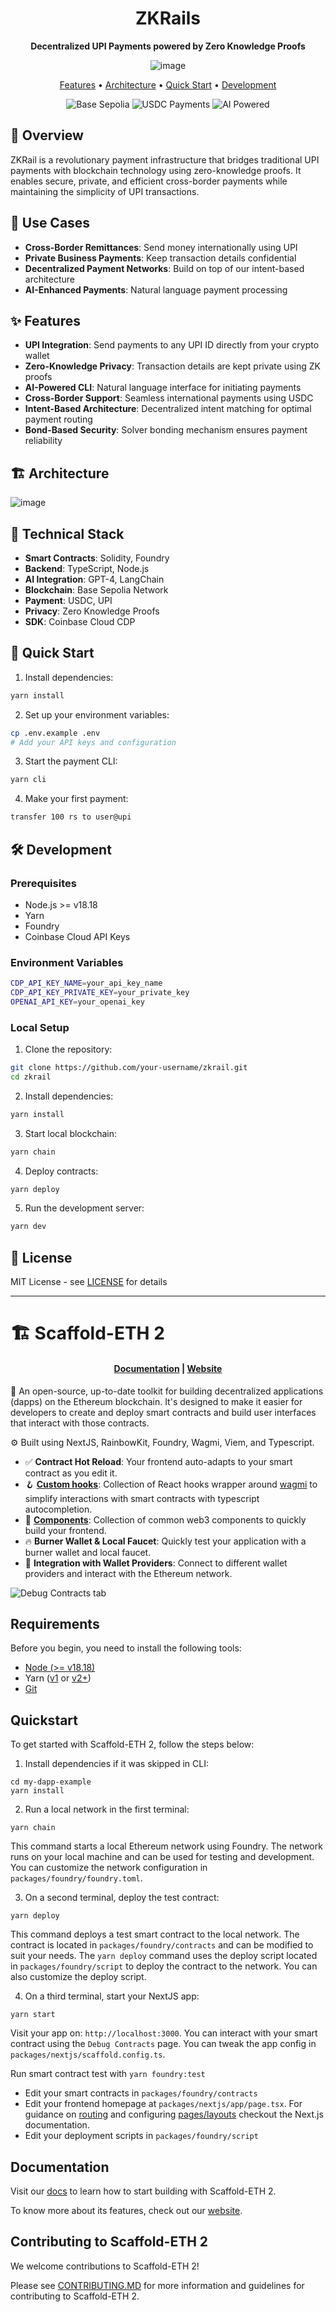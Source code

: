 <div align="center">
  <h1>ZKRails</h1>
  <p><strong>Decentralized UPI Payments powered by Zero Knowledge Proofs</strong></p>

![image](https://github.com/user-attachments/assets/c90534d8-7b51-42bb-bd2f-6aed89da92ec)

  
  <p>
    <a href="#features">Features</a> •
    <a href="#architecture">Architecture</a> •
    <a href="#quick-start">Quick Start</a> •
    <a href="#development">Development</a>
  </p>

  <p>
    <img src="https://img.shields.io/badge/Base-Sepolia-blue" alt="Base Sepolia" />
    <img src="https://img.shields.io/badge/USDC-Payments-green" alt="USDC Payments" />
    <img src="https://img.shields.io/badge/AI-Powered-purple" alt="AI Powered" />
  </p>
</div>

## 🌟 Overview

ZKRail is a revolutionary payment infrastructure that bridges traditional UPI payments with blockchain technology using zero-knowledge proofs. It enables secure, private, and efficient cross-border payments while maintaining the simplicity of UPI transactions.

## 🎯 Use Cases

- **Cross-Border Remittances**: Send money internationally using UPI
- **Private Business Payments**: Keep transaction details confidential
- **Decentralized Payment Networks**: Build on top of our intent-based architecture
- **AI-Enhanced Payments**: Natural language payment processing

## ✨ Features

- **UPI Integration**: Send payments to any UPI ID directly from your crypto wallet
- **Zero-Knowledge Privacy**: Transaction details are kept private using ZK proofs
- **AI-Powered CLI**: Natural language interface for initiating payments
- **Cross-Border Support**: Seamless international payments using USDC
- **Intent-Based Architecture**: Decentralized intent matching for optimal payment routing
- **Bond-Based Security**: Solver bonding mechanism ensures payment reliability

## 🏗 Architecture

![image](https://github.com/user-attachments/assets/3fbc49a3-ee37-42b9-a0f1-2d8fd9594b78)


## 🚀 Technical Stack

- **Smart Contracts**: Solidity, Foundry
- **Backend**: TypeScript, Node.js
- **AI Integration**: GPT-4, LangChain
- **Blockchain**: Base Sepolia Network
- **Payment**: USDC, UPI
- **Privacy**: Zero Knowledge Proofs
- **SDK**: Coinbase Cloud CDP

## 🚀 Quick Start

1. Install dependencies:

```bash
yarn install
```

2. Set up your environment variables:

```bash
cp .env.example .env
# Add your API keys and configuration
```

3. Start the payment CLI:

```bash
yarn cli
```

4. Make your first payment:

```bash
transfer 100 rs to user@upi
```

## 🛠 Development

### Prerequisites

- Node.js >= v18.18
- Yarn
- Foundry
- Coinbase Cloud API Keys

### Environment Variables

```bash
CDP_API_KEY_NAME=your_api_key_name
CDP_API_KEY_PRIVATE_KEY=your_private_key
OPENAI_API_KEY=your_openai_key
```

### Local Setup

1. Clone the repository:

```bash
git clone https://github.com/your-username/zkrail.git
cd zkrail
```

2. Install dependencies:

```bash
yarn install
```

3. Start local blockchain:

```bash
yarn chain
```

4. Deploy contracts:

```bash
yarn deploy
```

5. Run the development server:

```bash
yarn dev
```

## 📜 License

MIT License - see [LICENSE](LICENSE) for details

---

# 🏗 Scaffold-ETH 2

<h4 align="center">
  <a href="https://docs.scaffoldeth.io">Documentation</a> |
  <a href="https://scaffoldeth.io">Website</a>
</h4>

🧪 An open-source, up-to-date toolkit for building decentralized applications (dapps) on the Ethereum blockchain. It's designed to make it easier for developers to create and deploy smart contracts and build user interfaces that interact with those contracts.

⚙️ Built using NextJS, RainbowKit, Foundry, Wagmi, Viem, and Typescript.

- ✅ **Contract Hot Reload**: Your frontend auto-adapts to your smart contract as you edit it.
- 🪝 **[Custom hooks](https://docs.scaffoldeth.io/hooks/)**: Collection of React hooks wrapper around [wagmi](https://wagmi.sh/) to simplify interactions with smart contracts with typescript autocompletion.
- 🧱 [**Components**](https://docs.scaffoldeth.io/components/): Collection of common web3 components to quickly build your frontend.
- 🔥 **Burner Wallet & Local Faucet**: Quickly test your application with a burner wallet and local faucet.
- 🔐 **Integration with Wallet Providers**: Connect to different wallet providers and interact with the Ethereum network.

![Debug Contracts tab](https://github.com/scaffold-eth/scaffold-eth-2/assets/55535804/b237af0c-5027-4849-a5c1-2e31495cccb1)

## Requirements

Before you begin, you need to install the following tools:

- [Node (>= v18.18)](https://nodejs.org/en/download/)
- Yarn ([v1](https://classic.yarnpkg.com/en/docs/install/) or [v2+](https://yarnpkg.com/getting-started/install))
- [Git](https://git-scm.com/downloads)

## Quickstart

To get started with Scaffold-ETH 2, follow the steps below:

1. Install dependencies if it was skipped in CLI:

```
cd my-dapp-example
yarn install
```

2. Run a local network in the first terminal:

```
yarn chain
```

This command starts a local Ethereum network using Foundry. The network runs on your local machine and can be used for testing and development. You can customize the network configuration in `packages/foundry/foundry.toml`.

3. On a second terminal, deploy the test contract:

```
yarn deploy
```

This command deploys a test smart contract to the local network. The contract is located in `packages/foundry/contracts` and can be modified to suit your needs. The `yarn deploy` command uses the deploy script located in `packages/foundry/script` to deploy the contract to the network. You can also customize the deploy script.

4. On a third terminal, start your NextJS app:

```
yarn start
```

Visit your app on: `http://localhost:3000`. You can interact with your smart contract using the `Debug Contracts` page. You can tweak the app config in `packages/nextjs/scaffold.config.ts`.

Run smart contract test with `yarn foundry:test`

- Edit your smart contracts in `packages/foundry/contracts`
- Edit your frontend homepage at `packages/nextjs/app/page.tsx`. For guidance on [routing](https://nextjs.org/docs/app/building-your-application/routing/defining-routes) and configuring [pages/layouts](https://nextjs.org/docs/app/building-your-application/routing/pages-and-layouts) checkout the Next.js documentation.
- Edit your deployment scripts in `packages/foundry/script`


## Documentation

Visit our [docs](https://docs.scaffoldeth.io) to learn how to start building with Scaffold-ETH 2.

To know more about its features, check out our [website](https://scaffoldeth.io).

## Contributing to Scaffold-ETH 2

We welcome contributions to Scaffold-ETH 2!

Please see [CONTRIBUTING.MD](https://github.com/scaffold-eth/scaffold-eth-2/blob/main/CONTRIBUTING.md) for more information and guidelines for contributing to Scaffold-ETH 2.
